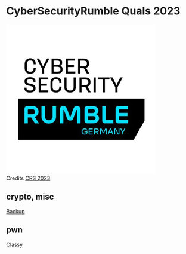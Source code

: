 # CyberSecurityRumble Quals 2023

![logo](logo.jpg)
<br/>Credits [CRS 2023](https://ctf.cybersecurityrumble.de/)

## crypto, misc

[Backup](crypto_misc/backup/README.md)

## pwn

[Classy](pwn/classy/README.md)
